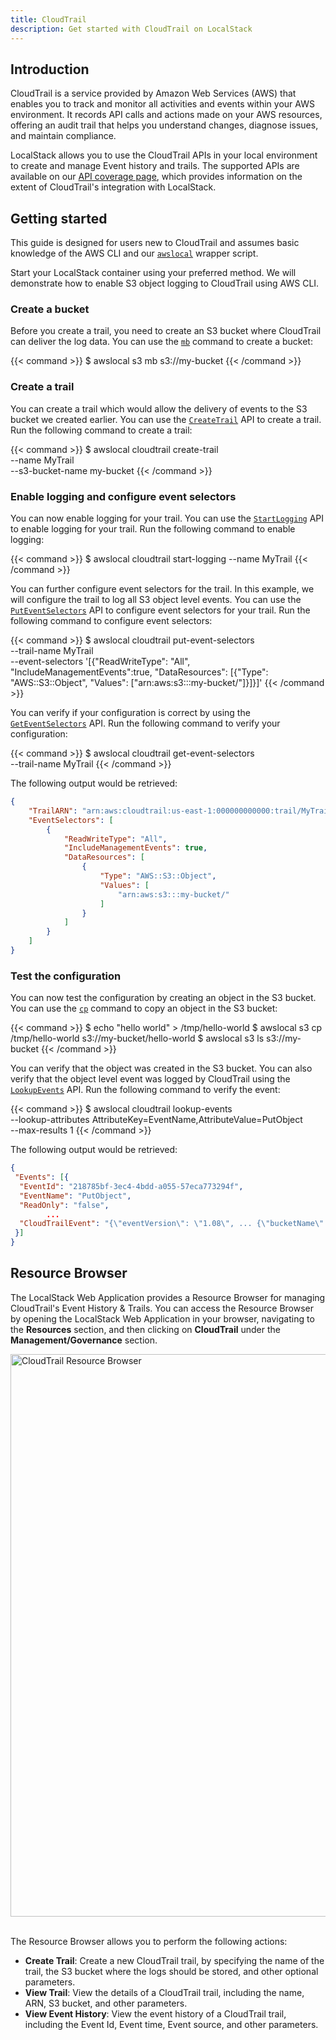 ```yaml
---
title: CloudTrail
description: Get started with CloudTrail on LocalStack
---
```


## Introduction

CloudTrail is a service provided by Amazon Web Services (AWS) that enables you to track and monitor all activities and events within your AWS environment.
It records API calls and actions made on your AWS resources, offering an audit trail that helps you understand changes, diagnose issues, and maintain compliance.

LocalStack allows you to use the CloudTrail APIs in your local environment to create and manage Event history and trails.
The supported APIs are available on our [API coverage page](https://docs.localstack.cloud/references/coverage/coverage_cloudtrail/), which provides information on the extent of CloudTrail's integration with LocalStack.

## Getting started

This guide is designed for users new to CloudTrail and assumes basic knowledge of the AWS CLI and our [`awslocal`](https://github.com/localstack/awscli-local) wrapper script.

Start your LocalStack container using your preferred method.
We will demonstrate how to enable S3 object logging to CloudTrail using AWS CLI.

### Create a bucket

Before you create a trail, you need to create an S3 bucket where CloudTrail can deliver the log data.
You can use the [`mb`](https://docs.aws.amazon.com/cli/latest/reference/s3/mb.html) command to create a bucket:

{{< command >}}
$ awslocal s3 mb s3://my-bucket
{{< /command >}}

### Create a trail

You can create a trail which would allow the delivery of events to the S3 bucket we created earlier.
You can use the [`CreateTrail`](https://docs.aws.amazon.com/awscloudtrail/latest/APIReference/API_CreateTrail.html) API to create a trail.
Run the following command to create a trail:

{{< command >}}
$ awslocal cloudtrail create-trail \
    --name MyTrail \
    --s3-bucket-name my-bucket
{{< /command >}}

### Enable logging and configure event selectors

You can now enable logging for your trail.
You can use the [`StartLogging`](https://docs.aws.amazon.com/awscloudtrail/latest/APIReference/API_StartLogging.html) API to enable logging for your trail.
Run the following command to enable logging:

{{< command >}}
$ awslocal cloudtrail start-logging --name MyTrail
{{< /command >}}

You can further configure event selectors for the trail.
In this example, we will configure the trail to log all S3 object level events.
You can use the [`PutEventSelectors`](https://docs.aws.amazon.com/awscloudtrail/latest/APIReference/API_PutEventSelectors.html) API to configure event selectors for your trail.
Run the following command to configure event selectors:

{{< command >}}
$ awslocal cloudtrail put-event-selectors \
    --trail-name MyTrail \
    --event-selectors '[{"ReadWriteType": "All", "IncludeManagementEvents":true, "DataResources": [{"Type": "AWS::S3::Object", "Values": ["arn:aws:s3:::my-bucket/"]}]}]'
{{< /command >}}

You can verify if your configuration is correct by using the [`GetEventSelectors`](https://docs.aws.amazon.com/awscloudtrail/latest/APIReference/API_GetEventSelectors.html) API.
Run the following command to verify your configuration:

{{< command >}}
$ awslocal cloudtrail get-event-selectors \
    --trail-name MyTrail
{{< /command >}}

The following output would be retrieved:

```json
{
    "TrailARN": "arn:aws:cloudtrail:us-east-1:000000000000:trail/MyTrail",
    "EventSelectors": [
        {
            "ReadWriteType": "All",
            "IncludeManagementEvents": true,
            "DataResources": [
                {
                    "Type": "AWS::S3::Object",
                    "Values": [
                        "arn:aws:s3:::my-bucket/"
                    ]
                }
            ]
        }
    ]
}
```

### Test the configuration

You can now test the configuration by creating an object in the S3 bucket.
You can use the [`cp`](https://docs.aws.amazon.com/cli/latest/reference/s3/cp.html) command to copy an object in the S3 bucket:

{{< command >}}
$ echo "hello world" > /tmp/hello-world
$ awslocal s3 cp /tmp/hello-world s3://my-bucket/hello-world
$ awslocal s3 ls s3://my-bucket
{{< /command >}}

You can verify that the object was created in the S3 bucket.
You can also verify that the object level event was logged by CloudTrail using the [`LookupEvents`](https://docs.aws.amazon.com/awscloudtrail/latest/APIReference/API_LookupEvents.html) API.
Run the following command to verify the event:

{{< command >}}
$ awslocal cloudtrail lookup-events \
    --lookup-attributes AttributeKey=EventName,AttributeValue=PutObject \
    --max-results 1
{{< /command >}}

The following output would be retrieved:

```json
{
 "Events": [{
  "EventId": "218785bf-3ec4-4bdd-a055-57eca773294f",
  "EventName": "PutObject",
  "ReadOnly": "false",
        ...
  "CloudTrailEvent": "{\"eventVersion\": \"1.08\", ... {\"bucketName\": \"my-bucket\", \"key\": \"hello-world\"} ...}"
 }]
}
```

## Resource Browser

The LocalStack Web Application provides a Resource Browser for managing CloudTrail's Event History & Trails.
You can access the Resource Browser by opening the LocalStack Web Application in your browser, navigating to the **Resources** section, and then clicking on **CloudTrail** under the **Management/Governance** section.

<img src="cloudtrail-resource-browser.png" alt="CloudTrail Resource Browser" title="CloudTrail Resource Browser" width="900" />
<br>
<br>

The Resource Browser allows you to perform the following actions:

- **Create Trail**: Create a new CloudTrail trail, by specifying the name of the trail, the S3 bucket where the logs should be stored, and other optional parameters.
- **View Trail**: View the details of a CloudTrail trail, including the name, ARN, S3 bucket, and other parameters.
- **View Event History**: View the event history of a CloudTrail trail, including the Event Id, Event time, Event source, and other parameters.